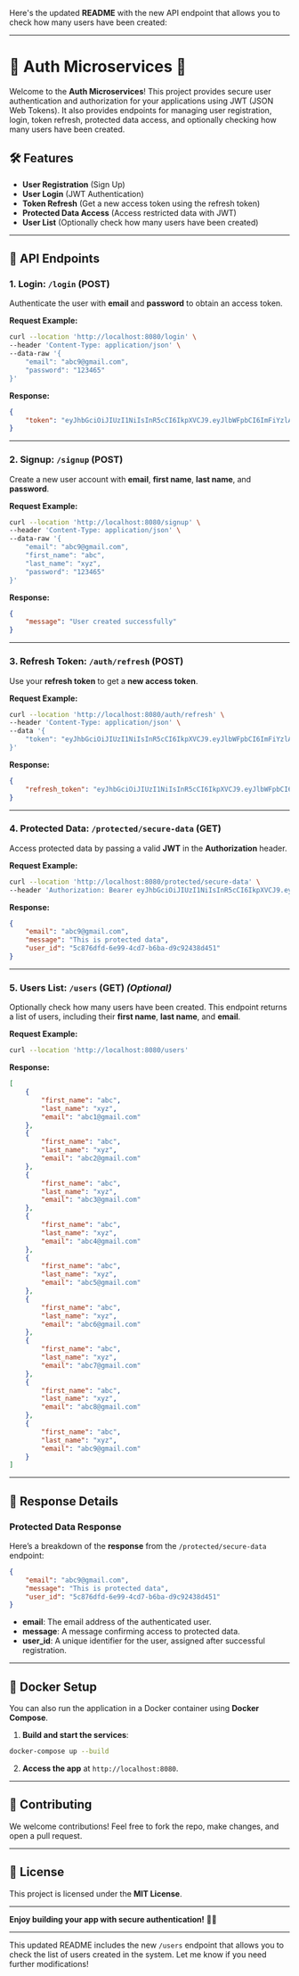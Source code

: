 Here's the updated **README** with the new API endpoint that allows you to check how many users have been created:

---

# 🎉 **Auth Microservices** 🚀

Welcome to the **Auth Microservices**! This project provides secure user authentication and authorization for your applications using JWT (JSON Web Tokens). It also provides endpoints for managing user registration, login, token refresh, protected data access, and optionally checking how many users have been created.

## 🛠 **Features**

- **User Registration** (Sign Up)
- **User Login** (JWT Authentication)
- **Token Refresh** (Get a new access token using the refresh token)
- **Protected Data Access** (Access restricted data with JWT)
- **User List** (Optionally check how many users have been created)

---

## 🚀 **API Endpoints**

### 1. **Login**: `/login` (POST)

Authenticate the user with **email** and **password** to obtain an access token.

**Request Example:**

```bash
curl --location 'http://localhost:8080/login' \
--header 'Content-Type: application/json' \
--data-raw '{
    "email": "abc9@gmail.com",
    "password": "123465"
}'
```

**Response:**

```json
{
    "token": "eyJhbGciOiJIUzI1NiIsInR5cCI6IkpXVCJ9.eyJlbWFpbCI6ImFiYzlAZ21haWwuY29tIiwiZXhwIjoxNzMxMDA3MjIwLCJ1c2VyX2lkIjoiNWM4NzZkZmQtNmU5OS00Y2Q3LWI2YmEtZDljOTI0MzhkNDUxIn0.XsW8K1SycOmzgCrSPKfCnNsTzOV6uSZh5dJuSNVmSVs"
}
```

---

### 2. **Signup**: `/signup` (POST)

Create a new user account with **email**, **first name**, **last name**, and **password**.

**Request Example:**

```bash
curl --location 'http://localhost:8080/signup' \
--header 'Content-Type: application/json' \
--data-raw '{
    "email": "abc9@gmail.com",
    "first_name": "abc",
    "last_name": "xyz",
    "password": "123465"
}'
```

**Response:**

```json
{
    "message": "User created successfully"
}
```

---

### 3. **Refresh Token**: `/auth/refresh` (POST)

Use your **refresh token** to get a **new access token**.

**Request Example:**

```bash
curl --location 'http://localhost:8080/auth/refresh' \
--header 'Content-Type: application/json' \
--data '{
    "token": "eyJhbGciOiJIUzI1NiIsInR5cCI6IkpXVCJ9.eyJlbWFpbCI6ImFiYzlAZ21haWwuY29tIiwiZXhwIjoxNzMxMDA3MjIwLCJ1c2VyX2lkIjoiNWM4NzZkZmQtNmU5OS00Y2Q3LWI2YmEtZDljOTI0MzhkNDUxIn0.XsW8K1SycOmzgCrSPKfCnNsTzOV6uSZh5dJuSNVmSVs"
}'
```

**Response:**

```json
{
    "refresh_token": "eyJhbGciOiJIUzI1NiIsInR5cCI6IkpXVCJ9.eyJlbWFpbCI6ImFiYzlAZ21haWwuY29tIiwiZXhwIjoxNzMxMDA5MTcwLCJ1c2VyX2lkIjoiNWM4NzZkZmQtNmU5OS00Y2Q3LWI2YmEtZDljOTI0MzhkNDUxIn0.L2YWtDnnXglAYnQQPfIoMelXztGXtWsXDVM0UAw5H7M"
}
```

---

### 4. **Protected Data**: `/protected/secure-data` (GET)

Access protected data by passing a valid **JWT** in the **Authorization** header.

**Request Example:**

```bash
curl --location 'http://localhost:8080/protected/secure-data' \
--header 'Authorization: Bearer eyJhbGciOiJIUzI1NiIsInR5cCI6IkpXVCJ9.eyJlbWFpbCI6ImFiYzlAZ21haWwuY29tIiwiZXhwIjoxNzMxMDA3MjIwLCJ1c2VyX2lkIjoiNWM4NzZkZmQtNmU5OS00Y2Q3LWI2YmEtZDljOTI0MzhkNDUxIn0.XsW8K1SycOmzgCrSPKfCnNsTzOV6uSZh5dJuSNVmSVs'
```

**Response:**

```json
{
    "email": "abc9@gmail.com",
    "message": "This is protected data",
    "user_id": "5c876dfd-6e99-4cd7-b6ba-d9c92438d451"
}
```

---

### 5. **Users List**: `/users` (GET) *(Optional)*

Optionally check how many users have been created. This endpoint returns a list of users, including their **first name**, **last name**, and **email**.

**Request Example:**

```bash
curl --location 'http://localhost:8080/users'
```

**Response:**

```json
[
    {
        "first_name": "abc",
        "last_name": "xyz",
        "email": "abc1@gmail.com"
    },
    {
        "first_name": "abc",
        "last_name": "xyz",
        "email": "abc2@gmail.com"
    },
    {
        "first_name": "abc",
        "last_name": "xyz",
        "email": "abc3@gmail.com"
    },
    {
        "first_name": "abc",
        "last_name": "xyz",
        "email": "abc4@gmail.com"
    },
    {
        "first_name": "abc",
        "last_name": "xyz",
        "email": "abc5@gmail.com"
    },
    {
        "first_name": "abc",
        "last_name": "xyz",
        "email": "abc6@gmail.com"
    },
    {
        "first_name": "abc",
        "last_name": "xyz",
        "email": "abc7@gmail.com"
    },
    {
        "first_name": "abc",
        "last_name": "xyz",
        "email": "abc8@gmail.com"
    },
    {
        "first_name": "abc",
        "last_name": "xyz",
        "email": "abc9@gmail.com"
    }
]
```

---

## 🔑 **Response Details**

### Protected Data Response

Here’s a breakdown of the **response** from the `/protected/secure-data` endpoint:

```json
{
    "email": "abc9@gmail.com",
    "message": "This is protected data",
    "user_id": "5c876dfd-6e99-4cd7-b6ba-d9c92438d451"
}
```

- **email**: The email address of the authenticated user.
- **message**: A message confirming access to protected data.
- **user_id**: A unique identifier for the user, assigned after successful registration.

---


## 🐳 **Docker Setup**

You can also run the application in a Docker container using **Docker Compose**.

1. **Build and start the services**:

```bash
docker-compose up --build
```

2. **Access the app** at `http://localhost:8080`.

---

## 💬 **Contributing**

We welcome contributions! Feel free to fork the repo, make changes, and open a pull request.

---

## 📜 **License**

This project is licensed under the **MIT License**.

---

**Enjoy building your app with secure authentication!** 🎉🚀

---

This updated README includes the new `/users` endpoint that allows you to check the list of users created in the system. Let me know if you need further modifications!